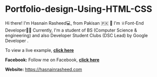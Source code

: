 # Portfolio-design-Using-HTML-CSS

Hi there! 
I'm Hasnain Rasheed💻, from Pakisan 🇵🇰 👋
I'm ♕Font-End Developer👨‍💻 Currently, 
I'm a student of BS (Computer Science & engineering) 
and also Developer Student Clubs (DSC Lead) by Google Developer .


To view a live example, **[click here](https://hrhasnai.github.io/Portfolio-design-Using-HTML-CSS/)**


**Facebook:**
Follow me on Facebook, **[click here](https://web.facebook.com/hrhasnai/)**

**Website:** 
https://hasnainrasheed.com
